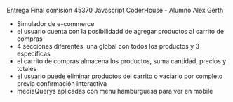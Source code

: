 Entrega Final comisión 45370 Javascript CoderHouse - Alumno Alex Gerth

- Simulador de e-commerce
- el usuario cuenta con la posibilidadd de agregar productos al carrito de compras
- 4 secciones diferentes, una global con todos los productos y 3 especificas
- el carrito de compras almacena los productos, suma cantidad, precios y totales
- el usuario puede eliminar productos del carrito o vaciarlo por completo previa confirmación interactiva
- mediaQuerys aplicadas con menu hamburguesa para ver en mobile

